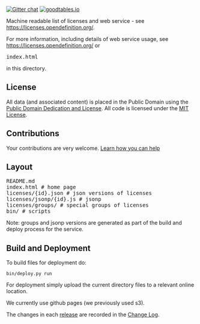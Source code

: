 [![Gitter chat](https://badges.gitter.im/gitterHQ/gitter.png)](https://gitter.im/okfn/chat)
[![goodtables.io](https://goodtables.io/badge/github/okfn/licenses.svg)](https://goodtables.io/github/okfn/licenses)


Machine readable list of licenses and web service - see
<https://licenses.opendefinition.org/>.

For more information, including details of web service usage, see
<https://licenses.opendefinition.org/> or <pre>index.html</pre> in this
directory.

## License

All data (and associated content) is placed in the Public Domain using the
[Public Domain Dedication and
License](https://opendatacommons.org/licenses/pddl/1-0/). All code is licensed
under the [MIT License](https://opensource.org/licenses/mit-license.php).

## Contributions
Your contributions are very welcome. [Learn how you can help](./CONTRIBUTING.md)

## Layout

<pre>
README.md
index.html # home page
licenses/{id}.json # json versions of licenses
licenses/jsonp/{id}.js # jsonp
licenses/groups/ # special groups of licenses
bin/ # scripts
</pre>

Note: groups and jsonp versions are generated as part of the build and deploy
process for the service.

## Build and Deployment

To build files for deployment do:

    bin/deploy.py run

For deployment simply upload the current directory files to a relevant online location.

We currently use github pages (we previously used s3).

The changes in each [release](https://github.com/okfn/licenses/releases) are recorded in the [Change Log](./CHANGELOG.md).
